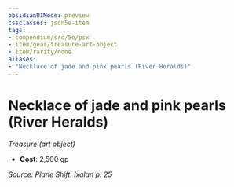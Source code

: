 ```yaml
---
obsidianUIMode: preview
cssclasses: json5e-item
tags:
- compendium/src/5e/psx
- item/gear/treasure-art-object
- item/rarity/none
aliases: 
- "Necklace of jade and pink pearls (River Heralds)"
---
```

# Necklace of jade and pink pearls (River Heralds)
*Treasure (art object)*  

- **Cost**: 2,500 gp

*Source: Plane Shift: Ixalan p. 25*
